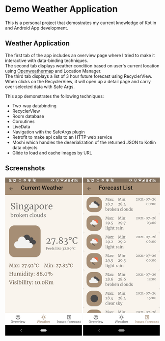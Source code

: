 # Demo Weather Application

This is a personal project that demostrates my current knowledge of Kotlin and Android App development.

## Weather Application

The first tab of the app includes an overview page where I tried to make it interactive with data-binding techniques.<br>
The second tab displays weather condition based on user's current location using [Openweathermap](https://openweathermap.org/api/) and Location Manager.<br>
The third tab displays a list of 3 hour future forecast using RecyclerView.<br>
When clicks on the RecyclerView, it will open up a detail page and carry over selected data with Safe Args.

This app demonstrates the following techniques:

* Two-way databinding
* RecyclerView
* Room database
* Coroutines
* LiveData 
* Navigation with the SafeArgs plugin
* Retrofit to make api calls to an HTTP web service
* Moshi which handles the deserialization of the returned JSON to Kotlin data objects
* Glide to load and cache images by URL
  

## Screenshots

<img src="screenshots/screen_1.png" alt="Screenshot 1" width="250"/> <img src="screenshots/screen_2.png" alt="Screenshot 2" width="250"/>



